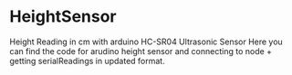# HeightSensor
Height Reading in cm with arduino HC-SR04 Ultrasonic Sensor
Here you can find the code for arudino height sensor and connecting to node + getting serialReadings in updated format.
